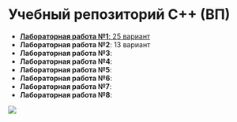 # Учебный репозиторий С++ (ВП)


- [ **Лабораторная работа №1**:  25 вариант](https://github.com/Ms1black/lab-works-high-level-programming/blob/lab-1/assignments-lab-1.md)
- **Лабораторная работа №2**:  13 вариант
- **Лабораторная работа №3**:
- **Лабораторная работа №4**:
- **Лабораторная работа №5**:
- **Лабораторная работа №6**:
- **Лабораторная работа №7**:
- **Лабораторная работа №8**:

<img src="https://i.giphy.com/media/v1.Y2lkPTc5MGI3NjExMnpmbnQ1OTNqMGhyb2pwb2dyNm5sdjA3ZW5wemlpdjh2ZXBvM2c5MSZlcD12MV9pbnRlcm5hbF9naWZfYnlfaWQmY3Q9Zw/lCP95tGSbMmWI/giphy.gif"></img>

